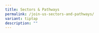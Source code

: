 ```yaml
---
title: Sectors & Pathways
permalink: /join-us-sectors-and-pathways/
variant: tiptap
description: ""
---
```

<p></p>